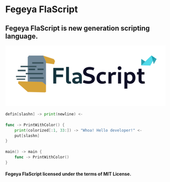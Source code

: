 # Fegeya FlaScript
## Fegeya FlaScript is new generation scripting language.

![FlaScript](docs/resource/FlaScript.png)

```go
defin[slashn] -> print(newline) <-

func -> PrintWithColor() {
    print(colorized[:1, 33:]) -> "Whoa! Hello developer!" <-
    put[slashn]
}

main() -> main {
    func -> PrintWithColor()
}
```

#### Fegeya FlaScript licensed under the terms of MIT License.
